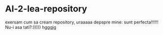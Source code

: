 # Al-2-lea-repository
exersam cum sa cream repository, uraaaaa
depspre mine: sunt perfecta!!!!!! Nu-i asa tati?:)))))
hgggjg
